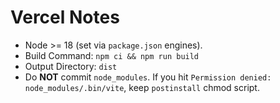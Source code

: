 # Vercel Notes
- Node >= 18 (set via `package.json` engines).
- Build Command: `npm ci && npm run build`
- Output Directory: `dist`
- Do **NOT** commit `node_modules`.
If you hit `Permission denied: node_modules/.bin/vite`, keep `postinstall` chmod script.
